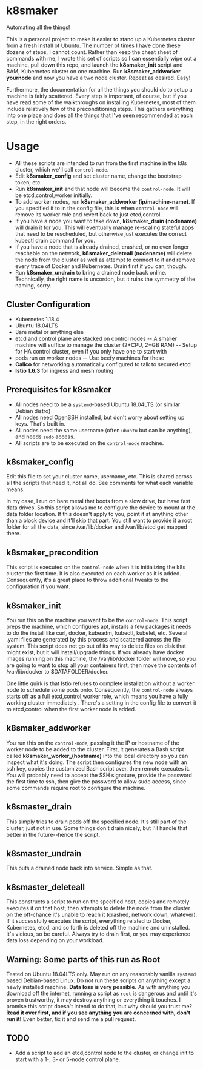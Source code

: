
# k8smaker
Automating all the things!

This is a personal project to make it easier to stand up a Kubernetes cluster from a fresh install of Ubuntu.  The number of times I have done these dozens of steps, I cannot count.  Rather than keep the cheat sheet of commands with me, I wrote this set of scripts so I can essentially wipe out a machine, pull down this repo, and launch the **k8smaker_init** script and BAM, Kubernetes cluster on one machine.  Run **k8smaker_addworker yournode** and now you have a two node cluster.  Repeat as desired.  Easy!

Furthermore, the documentation for all the things you should do to setup a machine is fairly scattered.  Every step is important, of course, but if you have read some of the walkthroughs on installing Kubernetes, most of them include relatively few of the preconditioning steps.  This gathers everything into one place and does all the things that I've seen recommended at each step, in the right orders.

# Usage
- All these scripts are intended to run from the first machine in the k8s cluster, which we'll call `control-node`.  
- Edit **k8smaker_config** and set cluster name, change the bootstrap token, etc.
- Run **k8smaker_init** and that node will become the `control-node`.  It will be etcd,control,worker initially.
- To add worker nodes, run **k8smaker_addworker (ip/machine-name)**.  If you specified it to in the config file, this is when `control-node` will remove its worker role and revert back to just etcd,control.
- If you have a node you want to take down, **k8smaker_drain (nodename)** will drain it for you.  This will eventually manage re-scaling stateful apps that need to be rescheduled, but otherwise just executes the correct kubectl drain command for you.
- If you have a node that is already drained, crashed, or no even longer reachable on the network, **k8smaker_deleteall (nodename)** will delete the node from the cluster as well as attempt to connect to it and remove every trace of Docker and Kubernetes.  Drain first if you can, though.
- Run **k8smaker_undrain** to bring a drained node back online.  Technically, the right name is uncordon, but it ruins the symmetry of the naming, sorry.

## Cluster Configuration
 - Kubernetes 1.18.4
 - Ubuntu 18.04LTS
 - Bare metal or anything else
 - etcd and control plane are stacked on control nodes
 -- A smaller machine will suffice to manage the cluster (2+CPU, 2+GB RAM)
 -- Setup for HA control cluster, even if you only have one to start with
 - pods run on worker nodes
 -- Use beefy machines for these
 - **Calico** for networking automatically configured to talk to secured etcd
 - **Istio 1.6.3** for ingress and mesh routing

## Prerequisites for k8smaker
 - All nodes need to be a `systemd`-based Ubuntu 18.04LTS (or similar Debian distro)
 - All nodes need [OpenSSH](https://linuxize.com/post/how-to-enable-ssh-on-ubuntu-18-04/) installed, but don't worry about setting up keys.  That's built in.
 - All nodes need the same username (often `ubuntu` but can be anything), and needs `sudo` access.
 - All scripts are to be executed on the `control-node` machine.

## k8smaker_config
Edit this file to set your cluster name, username, etc.  This is shared across all the scripts that need it, not all do.  See comments for what each variable means.

In my case, I run on bare metal that boots from a slow drive, but have fast data drives.  So this script allows me to configure the device to mount at the data folder location.  If this doesn't apply to you, point it at anything other than a block device and it'll skip that part.  You still want to provide it a root folder for all the data, since /var/lib/docker and /var/lib/etcd get mapped there.

## k8smaker_precondition
This script is executed on the `control-node` when it is initializing the k8s cluster the first time.  It is also executed on each worker as it is added.  Consequently, it's a great place to throw additional tweaks to the configuration if you want.

## k8smaker_init
You run this on the machine you want to be the `control-node`.  This script preps the machine, which configures apt, installs a few packages it needs to do the install like curl, docker, kubeadm, kubectl, kubelet, etc.  Several .yaml files are generated by this process and scattered across the file system.  This script does not go out of its way to delete files on disk that might exist, but it will install/upgrade things.  If you already have docker images running on this machine, the /var/lib/docker folder will move, so you are going to want to stop all your containers first, then move the contents of /var/lib/docker to $DATAFOLDER/docker.

One little quirk is that Istio refuses to complete installation without a worker node to schedule some pods onto.  Consequently, the `control-node` always starts off as a full etcd,control,worker role, which means you have a fully working cluster immediately .  There's a setting in the config file to convert it to etcd,control when the first worker node is added.

## k8smaker_addworker
You run this on the `control-node`, passing it the IP or hostname of the worker node to be added to the cluster.  First, it generates a Bash script called **k8smaker_worker_(hostname)** into the local directory so you can inspect what it's doing.  The script then configures the new node with an ssh key, copies the customized Bash script over, then remote executes it.  You will probably need to accept the SSH signature, provide the password the first time to ssh, then give the password to allow sudo access, since some commands require root to configure the machine.

## k8smaster_drain
This simply tries to drain pods off the specified node.  It's still part of the cluster, just not in use.  Some things don't drain nicely, but I'll handle that better in the future--hence the script.

## k8smaster_undrain
This puts a drained node back into service.  Simple as that.

## k8smaster_deleteall
This constructs a script to run on the specified host, copies and remotely executes it on that host, then attempts to delete the node from the cluster on the off-chance it's unable to reach it (crashed, network down, whatever).  If it successfully executes the script, everything related to Docker, Kubernetes, etcd, and so forth is deleted off the machine and uninstalled.  It's vicious, so be careful.  Always try to drain first, or you may experience data loss depending on your workload.

## Warning: Some parts of this run as Root
Tested on Ubuntu 18.04LTS only.  May run on any reasonably vanilla `systemd` based Debian-based Linux.  Do not run these scripts on anything except a newly installed machine.  **Data loss is very possible.**  As with anything you download off the internet, running a script as `root` is dangerous and until it's proven trustworthy, it may destroy anything or everything it touches.  I promise this script doesn't intend to do that, but why should  you trust me?  **Read it over first, and if you see anything you are concerned with, don't run it!**  Even better, fix it and send me a pull request.

## TODO
- Add a script to add an etcd,control node to the cluster, or change init to start with a 1-, 3- or 5-node control plane.
